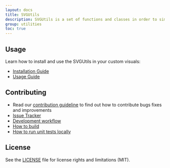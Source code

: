 ```yaml
---
layout: docs
title: SVGUtils
description: SVGUtils is a set of functions and classes in order to simplify SVG manipulations for Power BI custom visuals
group: utilities
toc: true
---
```


## Usage
Learn how to install and use the SVGUtils in your custom visuals:
* [Installation Guide](./docs/usage/installation-guide.md)
* [Usage Guide](./docs/usage/usage-guide.md)

## Contributing
* Read our [contribution guideline](./CONTRIBUTING.md) to find out how to contribute bugs fixes and improvements
* [Issue Tracker](https://github.com/Microsoft/powerbi-visuals-utils-svgutils/issues)
* [Development workflow](./docs/dev/development-workflow.md)
* [How to build](./docs/dev/development-workflow.md#how-to-build)
* [How to run unit tests locally](./docs/dev/development-workflow.md#how-to-run-unit-tests-locally)

## License
See the [LICENSE](./LICENSE) file for license rights and limitations (MIT).
